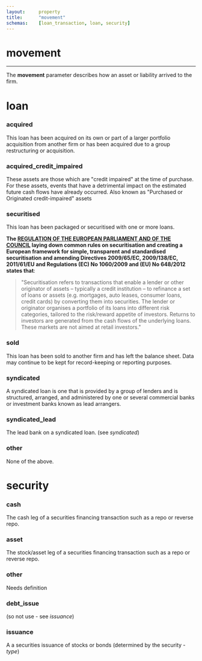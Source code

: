 ```yaml
---
layout:		property
title:		"movement"
schemas:	[loan_transaction, loan, security]
---
```

# movement

---

The **movement** parameter describes how an asset or liability arrived to the firm.

# loan

### acquired

This loan has been acquired on its own or part of a larger portfolio acquisition from another firm or has been acquired due to a group restructuring or acquisition.

### acquired_credit_impaired

These assets are those which are "credit impaired" at the time of purchase. For these assets, events that have a detrimental impact on the estimated future cash flows have already occurred. Also known as "Purchased or Originated credit-impaired" assets

### securitised

This loan has been packaged or securitised with one or more loans.

**The [REGULATION OF THE EUROPEAN PARLIAMENT AND OF THE COUNCIL][eu] laying down common rules on securitisation and creating a European framework for simple, transparent and standardised securitisation and amending Directives 2009/65/EC, 2009/138/EC, 2011/61/EU and Regulations (EC) No 1060/2009 and (EU) No 648/2012 states that**:

> "Securitisation refers to transactions that enable a lender or other originator of assets – typically a credit institution – to refinance a set of loans or assets (e.g. mortgages, auto leases, consumer loans, credit cards) by converting them into securities. The lender or originator organises a portfolio of its loans into different risk categories, tailored to the risk/reward appetite of investors. Returns to investors are generated from the cash flows of the underlying loans. These markets are not aimed at retail investors."


### sold

This loan has been sold to another firm and has left the balance sheet. Data may continue to be kept for record-keeping or reporting purposes.

### syndicated

A syndicated loan is one that is provided by a group of lenders and is structured, arranged, and administered by one or several commercial banks or investment banks known as lead arrangers.

### syndicated_lead

The lead bank on a syndicated loan. (see *syndicated*)

### other

None of the above.

# security

### cash

The cash leg of a securities financing transaction such as a repo or reverse repo.

### asset

The stock/asset leg of a securities financing transaction such as a repo or reverse repo.

### other

Needs definition

### debt_issue

(so not use - see *issuance*)

### issuance

A a securities issuance of stocks or bonds (determined by the security - *type*)

[eu]: http://eur-lex.europa.eu/legal-content/EN/TXT/?uri=CELEX:52015PC0472
